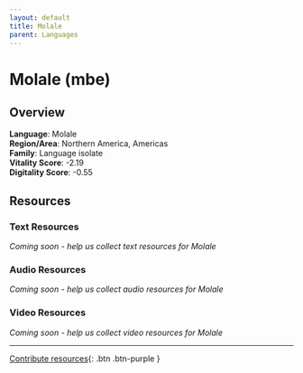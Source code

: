 ```yaml
---
layout: default
title: Molale
parent: Languages
---
```


# Molale (mbe)

## Overview

**Language**: Molale  
**Region/Area**: Northern America, Americas  
**Family**: Language isolate  
**Vitality Score**: -2.19  
**Digitality Score**: -0.55  

## Resources

### Text Resources
*Coming soon - help us collect text resources for Molale*

### Audio Resources
*Coming soon - help us collect audio resources for Molale*

### Video Resources
*Coming soon - help us collect video resources for Molale*

---

[Contribute resources](https://fairtrain.github.io/){: .btn .btn-purple }
